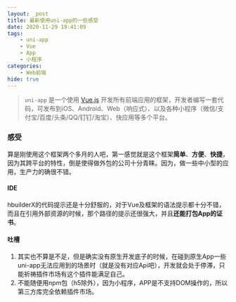 ```yaml
---
layout: _post
title: 最新使用uni-app的一些感受
date: 2020-11-29 19:41:09
tags:
	- uni-app
	- Vue
	- App
	- 小程序
categories:
	- Web前端
hide: true
---
```


> `uni-app` 是一个使用 [Vue.js](https://vuejs.org/) 开发所有前端应用的框架，开发者编写一套代码，可发布到iOS、Android、Web（响应式）、以及各种小程序（微信/支付宝/百度/头条/QQ/钉钉/淘宝）、快应用等多个平台。

### 感受

算是刚使用这个框架两个多月的人吧，第一感觉就是这个框架**简单**、**方便**、**快捷**，因为其跨平台的特性，倒是使得做外包的公司十分青睐。因为，做一些中小型的应用，生产力的确很不错。

#### IDE

hbuilderX的代码提示还是十分舒服的，对于Vue及框架的语法提示都十分不错，而且在引用外部资源的时候，那个路径的提示还很强大，并且**还能打包App的证书**。

#### 吐槽

1. 其实也不算是不足，但是确实没有原生开发底子的时候，在碰到原生App一些uni-app无法应用到的场景时（就是没有对应Api吧），开发就会处于停滞，只能祈祷插件市场有这个插件能满足自己。
2. 不能随便用npm包（h5除外），因为小程序，APP是不支持DOM操作的，所以第三方库完全依赖插件市场。